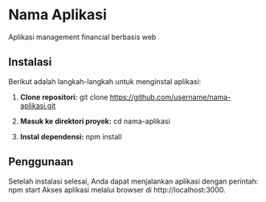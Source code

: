 # Nama Aplikasi

Aplikasi management financial berbasis web

## Instalasi

Berikut adalah langkah-langkah untuk menginstal aplikasi:

1. **Clone repositori:**
   git clone https://github.com/username/nama-aplikasi.git

2. **Masuk ke direktori proyek:**
    cd nama-aplikasi

3. **Instal dependensi:**
    npm install

## Penggunaan

Setelah instalasi selesai, Anda dapat menjalankan aplikasi dengan perintah:
npm start
Akses aplikasi melalui browser di http://localhost:3000.